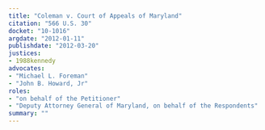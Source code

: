 ```yaml
---
title: "Coleman v. Court of Appeals of Maryland"
citation: "566 U.S. 30"
docket: "10-1016"
argdate: "2012-01-11"
publishdate: "2012-03-20"
justices:
- 1988kennedy
advocates:
- "Michael L. Foreman"
- "John B. Howard, Jr"
roles:
- "on behalf of the Petitioner"
- "Deputy Attorney General of Maryland, on behalf of the Respondents"
summary: ""
---
```


